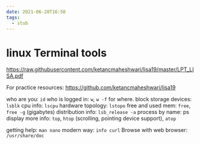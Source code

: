 ```yaml
---
date: 2021-06-28T16:50
tags: 
  - stub
---
```


# linux Terminal tools

https://raw.githubusercontent.com/ketancmaheshwari/lisa19/master/LPT_LISA.pdf

For practice resources: https://github.com/ketancmaheshwari/lisa19

who are you: `id`
who is logged in: `w`, `w -f` for where.
block storage devices: `lsblk`
cpu info: `lscpu`
hardware topology: `lstopo`
free and used mem: `free`, `free -g` (gigabytes)
distribution info: `lsb_release -a`
process by name: ps
display more info: `top`, `htop` (scrolling, pointing device support), `atop`


<e99ac0f7>

getting help: `man nano`
modern way: `info curl`
Browse with web browser: `/usr/share/doc`
